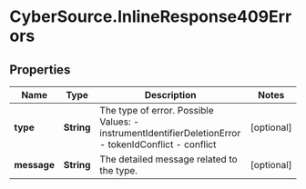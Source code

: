 # CyberSource.InlineResponse409Errors

## Properties
Name | Type | Description | Notes
------------ | ------------- | ------------- | -------------
**type** | **String** | The type of error.  Possible Values:   - instrumentIdentifierDeletionError   - tokenIdConflict   - conflict  | [optional] 
**message** | **String** | The detailed message related to the type. | [optional] 


